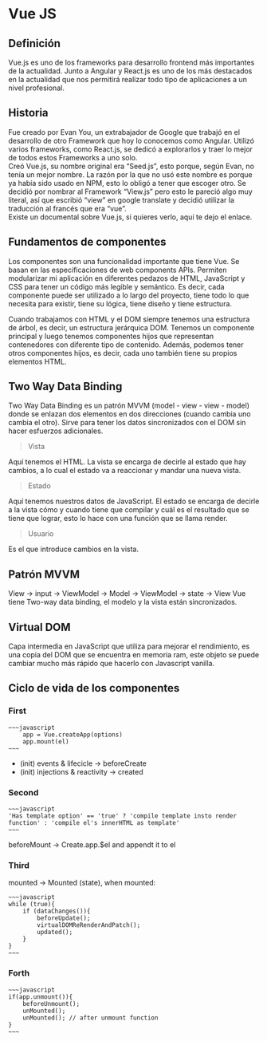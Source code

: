 # Vue JS

## Definición

Vue.js es uno de los frameworks para desarrollo frontend más importantes de la actualidad. Junto a Angular y React.js es uno de los más destacados en la actualidad que nos permitirá realizar todo tipo de aplicaciones a un nivel profesional.

## Historia

Fue creado por Evan You, un extrabajador de Google que trabajó en el desarrollo de otro Framework que hoy lo conocemos como Angular. Utilizó varios frameworks, como React.js, se dedicó a explorarlos y traer lo mejor de todos estos Frameworks a uno solo.  
Creó Vue.js, su nombre original era “Seed.js”, esto porque, según Evan, no tenía un mejor nombre. La razón por la que no usó este nombre es porque ya había sido usado en NPM, esto lo obligó a tener que escoger otro. Se decidió por nombrar al Framework “View.js” pero esto le pareció algo muy literal, así que escribió “view” en google translate y decidió utilizar la traducción al francés que era “vue”.  
Existe un documental sobre Vue.js, si quieres verlo, aquí te dejo el enlace.

## Fundamentos de componentes

Los componentes son una funcionalidad importante que tiene Vue. Se basan en las especificaciones de web components APIs. Permiten modularizar mi aplicación en diferentes pedazos de HTML, JavaScript y CSS para tener un código más legible y semántico. Es decir, cada componente puede ser utilizado a lo largo del proyecto, tiene todo lo que necesita para existir, tiene su lógica, tiene diseño y tiene estructura.

Cuando trabajamos con HTML y el DOM siempre tenemos una estructura de árbol, es decir, un estructura jerárquica DOM. Tenemos un componente principal y luego tenemos componentes hijos que representan contenedores con diferente tipo de contenido. Además, podemos tener otros componentes hijos, es decir, cada uno también tiene su propios elementos HTML.

## Two Way Data Binding

Two Way Data Binding es un patrón MVVM (model - view - view - model) donde se enlazan dos elementos en dos direcciones (cuando cambia uno cambia el otro). Sirve para tener los datos sincronizados con el DOM sin hacer esfuerzos adicionales.

> Vista

Aquí tenemos el HTML. La vista se encarga de decirle al estado que hay cambios, a lo cual el estado va a reaccionar y mandar una nueva vista.

> Estado

Aquí tenemos nuestros datos de JavaScript. El estado se encarga de decirle a la vista cómo y cuando tiene que compilar y cuál es el resultado que se tiene que lograr, esto lo hace con una función que se llama render.

> Usuario

Es el que introduce cambios en la vista.

## Patrón MVVM

View -> input -> ViewModel -> Model -> ViewModel -> state -> View
Vue tiene Two-way data binding, el modelo y la vista están sincronizados.

## Virtual DOM

Capa intermedia en JavaScript que utiliza para mejorar el rendimiento, es una copia del DOM que se encuentra en memoria ram, este objeto se puede cambiar mucho más rápido que hacerlo con Javascript vanilla.

## Ciclo de vida de los componentes

### First

    ~~~javascript
        app = Vue.createApp(options)
        app.mount(el)
    ~~~
  
- (init) events & lifecicle -> beforeCreate
- (init) injections & reactivity -> created

### Second

    ~~~javascript
    'Has template option' == 'true' ? 'compile template insto render function' : 'compile el's innerHTML as template'
    ~~~

beforeMount -> Create.app.$el and appendt it to el

### Third

mounted -> Mounted (state), when mounted:

    ~~~javascript
    while (true){
        if (dataChanges()){
            beforeUpdate();
            virtualDOMReRenderAndPatch();
            updated();
        }
    }
    ~~~

### Forth

    ~~~javascript
    if(app.unmount()){
        beforeUnmount();
        unMounted();
        unMounted(); // after unmount function
    }
    ~~~
